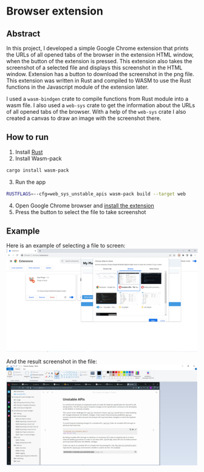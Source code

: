 # Browser extension

## Abstract
In this project, I developed a simple Google Chrome extension that prints the URLs of all opened tabs of the browser in the extension HTML window, when the button of the extension is pressed. This extension also takes the screenshot of a selected file and displays this screenshot in the HTML window. Extension has a button to download the screenshot in the png file.
This extension was written in Rust and compiled to WASM to use the Rust functions in the Javascript module of the extension later. 

I used a `wasm-bindgen` crate to compile functions from Rust module into a wasm file. 
I also used a `web-sys` crate to get the information about the URLs of all opened tabs of the browser. With a help of the `web-sys` crate I also created a canvas to draw an image with the screenshot there.

## How to run

1. Install [Rust](https://rustup.rs/)
2. Install Wasm-pack
```bash
cargo install wasm-pack
```
3. Run the app
```bash
RUSTFLAGS=--cfg=web_sys_unstable_apis wasm-pack build --target web
```
4. Open Google Chrome browser and [install the extension](https://support.google.com/chrome_webstore/answer/2664769?hl=en)
5. Press the button to select the file to take screenshot

## Example

Here is an example of selecting a file to screen:
![res](Images/Plugin.png)

And the result screenshot in the file:
![res](Images/ScreenshotFile.png)
